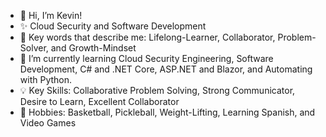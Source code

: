 - 👋 Hi, I’m Kevin!
- ✨ Cloud Security and Software Development
- 🌱 Key words that describe me: Lifelong-Learner, Collaborator, Problem-Solver, and Growth-Mindset
- 👀 I’m currently learning Cloud Security Engineering, Software Development, C# and .NET Core, ASP.NET and Blazor, and Automating with Python.
- 💡 Key Skills: Collaborative Problem Solving, Strong Communicator, Desire to Learn, Excellent Collaborator 
- 🏀 Hobbies: Basketball, Pickleball, Weight-Lifting, Learning Spanish, and Video Games


<!---
earkevin11/earkevin11 is a ✨ special ✨ repository because its `README.md` (this file) appears on your GitHub profile.
You can click the Preview link to take a look at your changes.
--->
